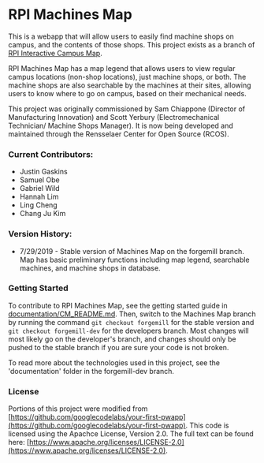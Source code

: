 # RPI Machines Map #


This is a webapp that will allow users to easily find machine shops on campus, and the contents of those shops. This project exists as a branch of [RPI Interactive Campus Map](documentation/CM_README.md).

RPI Machines Map has a map legend that allows users to view regular campus locations (non-shop locations), just machine shops, or both. The machine shops are also searchable by the machines at their sites, allowing users to know where to go on campus, based on their mechanical needs.

This project was originally commissioned by Sam Chiappone (Director of Manufacturing Innovation) and Scott Yerbury (Electromechanical Technician/ Machine Shops Manager). It is now being developed and maintained through the Rensselaer Center for Open Source (RCOS).


### Current Contributors:
* Justin Gaskins
* Samuel Obe
* Gabriel Wild
* Hannah Lim
* Ling Cheng
* Chang Ju Kim


### Version History:
* 7/29/2019 - Stable version of Machines Map on the forgemill branch. Map has basic preliminary functions including map legend, searchable machines, and machine shops in database.

### Getting Started
To contribute to RPI Machines Map, see the getting started guide in [documentation/CM_README.md](documentation/CM_README.md). Then, switch to the Machines Map branch by running the command `git checkout forgemill` for the stable version and `git checkout forgemill-dev` for the developers branch. Most changes will most likely go on the developer's branch, and changes should only be pushed to the stable branch if you are sure your code is not broken.

To read more about the technologies used in this project, see the 'documentation' folder in the forgemill-dev branch.

### License
Portions of this project were modified from [https://github.com/googlecodelabs/your-first-pwapp](https://github.com/googlecodelabs/your-first-pwapp). This code is licensed using the Apachce License, Version 2.0. The full text can be found here: [https://www.apache.org/licenses/LICENSE-2.0](https://www.apache.org/licenses/LICENSE-2.0).
